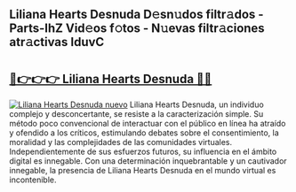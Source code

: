 ## Liliana Hearts Desnuda D𝚎sn𝚞dos filtr𝚊dos - Parts-IhZ Vid𝚎os f𝚘tos - N𝚞evas filtr𝚊ciones atr𝚊ctivas IduvC

# <h2><a href="http://mb8rtii.tromn.icu/?c=Liliana+Hearts+Desnuda">🔗👉👉👉 Liliana Hearts Desnuda 🔗🔗</a></h2>

[![Liliana Hearts Desnuda nuevo](https://i.imgur.com/pEAQMta.gif)](http://mb8rtii.tromn.icu/?c=Liliana+Hearts+Desnuda)
Liliana Hearts Desnuda, un individuo complejo y desconcertante, se resiste a la caracterización simple. Su método poco convencional de interactuar con el público en línea ha atraído y ofendido a los críticos, estimulando debates sobre el consentimiento, la moralidad y las complejidades de las comunidades virtuales. Independientemente de sus esfuerzos futuros, su influencia en el ámbito digital es innegable. Con una determinación inquebrantable y un cautivador innegable, la presencia de Liliana Hearts Desnuda en el mundo virtual es incontenible.
